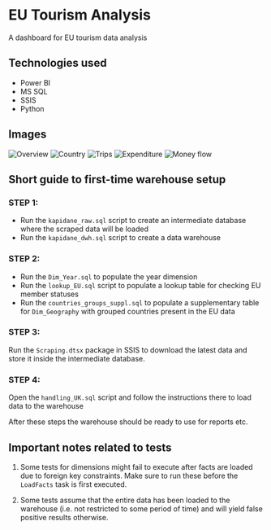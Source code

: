 # EU Tourism Analysis

A dashboard for EU tourism data analysis

## Technologies used

- Power BI
- MS SQL
- SSIS
- Python

## Images

![Overview](https://firebasestorage.googleapis.com/v0/b/my-projects-showcase.appspot.com/o/app-screenshots%2F7%2F1.png?alt=media&token=e8330d46-3033-4166-8647-7cd4a23fe81f)
![Country](https://firebasestorage.googleapis.com/v0/b/my-projects-showcase.appspot.com/o/app-screenshots%2F7%2F2.png?alt=media&token=1b546c8d-273d-42a3-8e77-d800cad6541f)
![Trips](https://firebasestorage.googleapis.com/v0/b/my-projects-showcase.appspot.com/o/app-screenshots%2F7%2F3.png?alt=media&token=6456933b-3f61-4cc4-b8ce-0aac7ddb373f)
![Expenditure](https://firebasestorage.googleapis.com/v0/b/my-projects-showcase.appspot.com/o/app-screenshots%2F7%2F4.png?alt=media&token=5e4c7a6f-00e5-4e90-b0e6-262e41759830)
![Money flow](https://firebasestorage.googleapis.com/v0/b/my-projects-showcase.appspot.com/o/app-screenshots%2F7%2F5.png?alt=media&token=bb1b8299-b60f-4ecd-8894-7d780b4a14e6)

## Short guide to first-time warehouse setup

### STEP 1:
- Run the `kapidane_raw.sql` script to create an intermediate database where the scraped data will be loaded
- Run the `kapidane_dwh.sql` script to create a data warehouse

### STEP 2:
- Run the `Dim_Year.sql` to populate the year dimension
- Run the `lookup_EU.sql` script to populate a lookup table for checking EU member statuses
- Run the `countries_groups_suppl.sql` to populate a supplementary table for `Dim_Geography` with grouped countries present in the EU data

### STEP 3:
Run the `Scraping.dtsx` package in SSIS to download the latest data and store it inside the intermediate database.

### STEP 4:
Open the `handling_UK.sql` script and follow the instructions there to load data to the warehouse

After these steps the warehouse should be ready to use for reports etc.

## Important notes related to tests

1. Some tests for dimensions might fail to execute after facts are loaded due to foreign key constraints. Make sure to run these before the `LoadFacts` task is first executed.

2. Some tests assume that the entire data has been loaded to the warehouse (i.e. not restricted to some period of time) and will yield false positive results otherwise.


